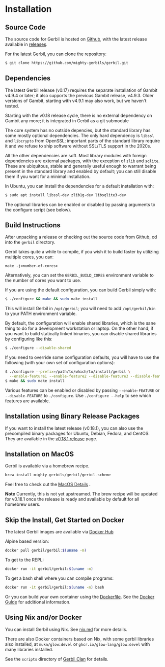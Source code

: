 # Installation

## Source Code
The source code for Gerbil is hosted on [Github](https://github.com/mighty-gerbils/gerbil),
with the latest release available in [releases](https://github.com/mighty-gerbils/gerbil/releases).

For the latest Gerbil, you can clone the repository:
```bash
$ git clone https://github.com/mighty-gerbils/gerbil.git
```

## Dependencies

The latest Gerbil release (v0.17) requires the separate installation of Gambit v4.9.4
or later; it also supports the previous Gambit release, v4.9.3.
Older versions of Gambit, starting with v4.9.1 may also work, but we haven't tested.

Starting with the v0.18 release cycle, there is no external dependency on Gambit any more; it is integrated in Gerbil as a git submodule

The core system has no outside depencies, but the standard
library has some mostly optional dependencies. The only hard dependency
is `libssl` and `libcrypto` from OpenSSL; important parts of the standard
library require it and we refuse to ship software without SSL/TLS support
in the 2020s.

All the other dependencies are soft.  Most library modules with
foreign dependencies are external packages, with the exception of
`zlib` and `sqlite`. These are ubiquitous, stable and generally useful
enough to warrant being present in the standard library and enabled by default;
you can still disable them if you want for a minimal installation.

In Ubuntu, you can install the dependencies for a default installation with:

```bash
$ sudo apt install libssl-dev zlib1g-dev libsqlite3-dev
```

The optional libraries can be enabled or disabled by passing arguments
to the configure script (see below).


## Build Instructions
After unpacking a release or checking out the source code from Github,
cd into the `gerbil` directory.

Gerbil takes quite a while to compile, if you wish it to build faster
by utilizing multiple cores, you can:
```
make -j<number-of-cores>
```

Alternatively, you can set the `GERBIL_BUILD_CORES` environment
variable to the number of cores you want to use.


If you are using the default configuration, you can build Gerbil simply with:
```bash
$ ./configure && make && sudo make install
```

This will install Gerbil in `/opt/gerbil`; you will need to add
`/opt/gerbil/bin` to your PATH environment variable.

By default, the configuration will enable shared libraries, which is the sane thing to do for a development workstation or laptop. On the other hand, if you want to build statically linked binaries, you can disable shared libraries by configuring like this:
```bash
$ ./configure --disable-shared
```

If you need to override some configuration defaults,
you will have to use the following (with your own set of configuration options):
```bash
$ ./configure --prefix=/path/to/which/to/install/gerbil \
  --enable-feature1 --enable-feature2 --disable-feature3 --disable-feature4 --enable-feature5
$ make && sudo make install
```

Various features can be enabled or disabled by passing `--enable-FEATURE` or
`--disable-FEATURE` to `./configure`.  Use `./configure --help` to see which
features are available.

## Installation using Binary Release Packages

If you want to install the latest release (v0.18.1), you can also use
the precompiled binary packages for Ubuntu, Debian, Fedora, and CentOS.
They are available in the [v0.18.1 release](https://github.com/mighty-gerbils/gerbil/releases/tag/v0.18.1) page.

## Installation on MacOS

Gerbil is available via a homebrew recipe.

```sh
brew install mighty-gerbils/gerbil/gerbil-scheme
```

Feel free to check out the [MacOS Details](./macos.md) .

**Note** Currently, this is not yet upstreamed. The brew recipe will
be updated for v0.18.1 once the release is ready and available by
default for all homebrew users.

## Skip the Install, Get Started on Docker

The latest Gerbil images are available via [Docker Hub](https://hub.docker.com/u/gerbil)

Alpine based version:
```bash
docker pull gerbil/gerbil:$(uname -m)
```

To get to the REPL:
```bash
docker run -it gerbil/gerbil:$(uname -m)
```

To get a bash shell where you can compile programs:
```bash
docker run -it gerbil/gerbil:$(uname -m) bash
```

Or you can build your own container using the [Dockerfile](https://github.com/mighty-gerbils/gerbil/blob/master/docker/Dockerfile).
See the [Docker Gulde](docker.md) for additional information.

## Using Nix and/or Docker

You can install Gerbil using Nix. See [nix.md](nix.md) for more details.

There are also Docker containers based on Nix, with some gerbil libraries also installed,
at `mukn/glow:devel` or `ghcr.io/glow-lang/glow:devel` with many libraries installed.

See the `scripts` directory of [Gerbil Clan](https://github.com/fare/gerbil-utils) for details.
